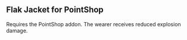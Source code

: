 
## Flak Jacket for PointShop ##

Requires the PointShop addon. The wearer receives reduced explosion damage.